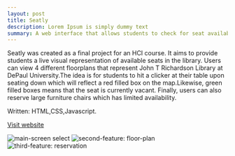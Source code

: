 ```yaml
---
layout: post
title: Seatly
description: Lorem Ipsum is simply dummy text
summary: A web interface that allows students to check for seat availability and make reservation at John T Richardson Library DePaul.
---
```

<style>
h1{
    color: #5bc0de;

}
</style>
Seatly was created as a final project for an HCI course. It aims to provide students a live visual representation of available seats in the library. Users can view 4 different floorplans that represent John T Richardson Library at DePaul University.The idea is for students to hit a clicker at their table upon seating down which will reflect a red filled box on the map.Likewise, green filled boxes means that the seat is currently vacant. Finally, users can also reserve large furniture chairs which has limited availability.  

Written: HTML,CSS,Javascript.

<!-- URL -->
<a href="https://michaelamay.github.io/DePaul-Library-Interface/">Visit website</a>

<!-- Image section -->
<img src="https://i.ibb.co/g3b0Bkp/select.png" alt="main-screen select">
<img src="https://i.ibb.co/zRnyHnH/floorplan-availability.png" alt="second-feature: floor-plan">
<img src="https://i.ibb.co/mvXryNY/reservation.png" alt="third-feature: reservation">